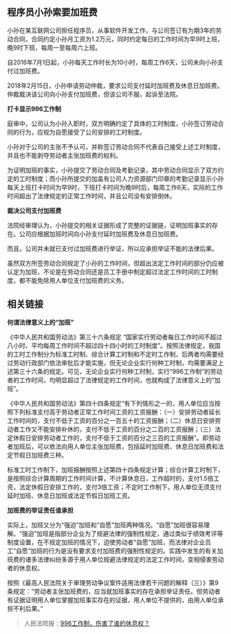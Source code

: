 ## 程序员小孙索要加班费

小孙在某互联网公司担任程序员，从事软件开发工作，与公司签订有为期3年的劳动合同，合同约定小孙月工资为1.2万元，同时约定每日的工作时间为早9时上班，晚9时下班，每周一至每周六上班。

自2016年7月1日起，小孙每天工作时长为10小时，每周工作6天，公司未向小孙支付过加班费。

2018年2月15日，小孙申请劳动仲裁，要求公司支付延时加班费及休息日加班费。仲裁裁决该公司向小孙支付加班费，但该公司不服，起诉至法院。

**打卡显示996工作制**

庭审中，公司认为小孙入职时，双方明确约定了具体的工时制度，小孙签订劳动合同的行为，应视为自愿接受了公司安排的工时制度。

小孙对于公司的主张不予认可，并称签订劳动合同不代表自己接受上述工时制度，并且也不能剥夺劳动者主张加班费的权利。

为证明加班的事实，小孙提交了劳动合同及考勤记录，其中劳动合同显示了双方约定的工时制度；而小孙所提交的加盖有公司人力资源部门印章的考勤记录显示小孙每天上班打卡时间为早9时，下班打卡时间为晚9时后，每周工作6天，实际的工作时间超出了法律规定的正常工作时间，并且公司没有安排倒休。

**裁决公司支付加班费**

法院经审理认为，小孙提交的相关证据形成了完整的证据链，证明加班事实的存在。公司应根据加班时间向小孙支付延时加班费及休息日加班费。

而且，公司并未就已支付过加班费进行举证，所以应承担举证不能的法律后果。

虽然双方所签劳动合同规定了小孙的工作时间，但超出法定工作时间的部分仍应被认定为加班，不论是在劳动合同还是员工手册中制定超过法定工作时间的工时制度，都不能免除用人单位支付加班费的义务。

## 相关链接

**何谓法律意义上的“加班”**

《中华人民共和国劳动法》第三十六条规定 “国家实行劳动者每日工作时间不超过八小时、平均每周工作时间不超过四十四小时的工时制度”。按照法律规定，我国的工时工作制分为标准工时制、综合计算工时制和不定时工作制，后两者均需要经过劳动行政部门依法审批后才能实施，但无论企业实行何种工时制，均需要满足上述第三十六条的规定。可见，无论企业实行何种工时制，实行“996工作制”的劳动者的工作时间，均明显超过了法律规定的工作时间，也就构成了法律意义上的“加班”。

《中华人民共和国劳动法》第四十四条规定“有下列情形之一的，用人单位应当按照下列标准支付高于劳动者正常工作时间工资的工资报酬：（一）安排劳动者延长工作时间的，支付不低于工资的百分之一百五十的工资报酬；（二）休息日安排劳动者工作又不能安排补休的，支付不低于工资的百分之二百的工资报酬；（三）法定休假日安排劳动者工作的，支付不低于工资的百分之三百的工资报酬”。即劳动者加班后，可以依法向用人单位主张加班费，包括延时加班费、休息日加班费和法定节假日加班费三种。

标准工时工作制下，加班报酬按照上述第四十四条规定计算；综合计算工时制下，是按照综合计算周期的工作时间计算，不计算休息日，工作超时的，支付1.5倍工资，法定休假日安排工作的，支付3倍工资；不定时工作制下，用人单位无须支付延时加班、休息日加班或法定节假日加班工资。

**加班费的举证责任谁承担**

实际上，加班又分为“强迫”加班和“自愿”加班两种情况。“自愿”加班很容易理解。“强迫”加班是指部分企业为了规避法律的强制性规定，通过类似于绩效考评等制度设置，在不规定加班的情况下，迫使劳动者“自愿”加班，而法律对企业员工“自愿”加班的行为是没有要求支付加班费的强制性规定的。实践中发生的有关加班费的诸多法律纠纷多源于用人单位规避法律规定的法定工作时间，变相侵害劳动者的休息权。

按照《最高人民法院关于审理劳动争议案件适用法律若干问题的解释（三）》第9条规定：“劳动者主张加班费的，应当就加班事实的存在承担举证责任。但劳动者有证据证明用人单位掌握加班事实存在的证据，用人单位不提供的，由用人单位承担不利后果。”
    

> 人民法院报：[996工作制，伤害了谁的休息权？](http://rmfyb.chinacourt.org/paper/html/2019-05/06/content_154954.htm?div=-1)
